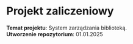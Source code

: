 # Projekt zaliczeniowy  
**Temat projektu**: System zarządzania biblioteką.  
**Utworzenie repozytorium**: 01.01.2025
